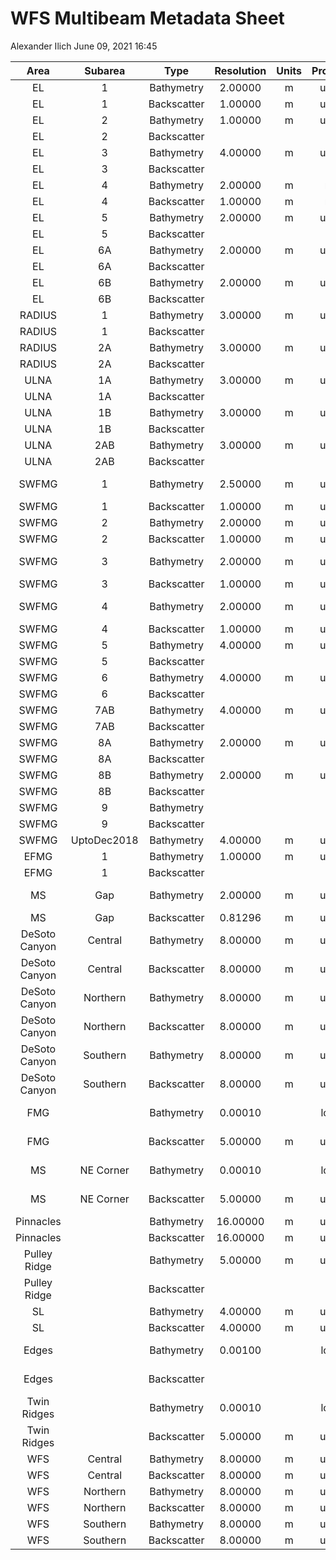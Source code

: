 WFS Multibeam Metadata Sheet
================
Alexander Ilich
June 09, 2021 16:45

|     Area      |   Subarea   |    Type     | Resolution | Units | Projection |            Ellipsoid            |                                                      Server\_Location                                                      |                      Filename                       |   Source   | Vessel | Sonar | Frequency\_kHz |
|:-------------:|:-----------:|:-----------:|:----------:|:-----:|:----------:|:-------------------------------:|:--------------------------------------------------------------------------------------------------------------------------:|:---------------------------------------------------:|:----------:|:------:|:-----:|:--------------:|
|      EL       |      1      | Bathymetry  |  2.00000   |   m   |   utm 17   |              WGS84              |                 2\_Projects/GIS/C\_Multibeam\_C-SCAMP/Elbow/EL1/Bathymetry/EL1\_Bathymetry\_CUBE\_2m.tiff                  |           EL1\_Bathymetry\_CUBE\_2m.tiff            |   CSCAMP   |        |       |                |
|      EL       |      1      | Backscatter |  1.00000   |   m   |   utm 17   |              WGS84              |       2\_Projects/GIS/C\_Multibeam\_C-SCAMP/Elbow/EL1/Backscatter/EL1\_1mTimeSeriesBS\_TrimmedtoMosaic\_AVG800.tiff        |  EL1\_1mTimeSeriesBS\_TrimmedtoMosaic\_AVG800.tiff  |   CSCAMP   |        |       |                |
|      EL       |      2      | Bathymetry  |  1.00000   |   m   |   utm 16   |              WGS84              |                          2\_Projects/GIS/C\_Multibeam\_C-SCAMP/Elbow/EL2/Bathymetry/EL2\_AGU.bag                           |                    EL2\_AGU.bag                     |   CSCAMP   |        |       |                |
|      EL       |      2      | Backscatter |            |       |            |                                 |                                                                                                                            |                                                     |   CSCAMP   |        |       |                |
|      EL       |      3      | Bathymetry  |  4.00000   |   m   |   utm 16   |              WGS84              |                      2\_Projects/GIS/C\_Multibeam\_C-SCAMP/Elbow/EL3/Bathymetry/EL3\_4mSwathBathy.bag                      |                EL3\_4mSwathBathy.bag                |   CSCAMP   |        |       |                |
|      EL       |      3      | Backscatter |            |       |            |                                 |                                                                                                                            |                                                     |   CSCAMP   |        |       |                |
|      EL       |      4      | Bathymetry  |  2.00000   |   m   |    merc    |              WGS84              |                       2\_Projects/GIS/C\_Multibeam\_C-SCAMP/Elbow/EL4/Bathymetry/201804Elbow2mSA.bag                       |                 201804Elbow2mSA.bag                 |   CSCAMP   |        |       |                |
|      EL       |      4      | Backscatter |  1.00000   |   m   |    merc    |              WGS84              |                          2\_Projects/GIS/C\_Multibeam\_C-SCAMP/Elbow/EL4/Backscatter/EL4BS1m.tiff                          |                    EL4BS1m.tiff                     |   CSCAMP   |        |       |                |
|      EL       |      5      | Bathymetry  |  2.00000   |   m   |   utm 16   |              GRS80              |               2\_Projects/GIS/C\_Multibeam\_C-SCAMP/Elbow/EL5/Bathymetry/1809\_EL5\_2mBathy\_PRELIMINARY.bag               |         1809\_EL5\_2mBathy\_PRELIMINARY.bag         |   CSCAMP   |        |       |                |
|      EL       |      5      | Backscatter |            |       |            |                                 |                                                                                                                            |                                                     |   CSCAMP   |        |       |                |
|      EL       |     6A      | Bathymetry  |  2.00000   |   m   |   utm 16   |              GRS80              |                      2\_Projects/GIS/C\_Multibeam\_C-SCAMP/Elbow/EL6/Bathymetry/EL6A\_PRELIMINARY.bag                      |                EL6A\_PRELIMINARY.bag                |   CSCAMP   |        |       |                |
|      EL       |     6A      | Backscatter |            |       |            |                                 |                                                                                                                            |                                                     |   CSCAMP   |        |       |                |
|      EL       |     6B      | Bathymetry  |  2.00000   |   m   |   utm 16   |              GRS80              |                      2\_Projects/GIS/C\_Multibeam\_C-SCAMP/Elbow/EL6/Bathymetry/EL6B\_PRELIMINARY.bag                      |                EL6B\_PRELIMINARY.bag                |   CSCAMP   |        |       |                |
|      EL       |     6B      | Backscatter |            |       |            |                                 |                                                                                                                            |                                                     |   CSCAMP   |        |       |                |
|    RADIUS     |      1      | Bathymetry  |  3.00000   |   m   |   utm 16   |              GRS80              |             2\_Projects/GIS/C\_Multibeam\_C-SCAMP/Radius\_Ulna/RADIUS\_1/Bathymetry/RadiusStepPRELIMINARY.bag              |              RadiusStepPRELIMINARY.bag              |   CSCAMP   |        |       |                |
|    RADIUS     |      1      | Backscatter |            |       |            |                                 |                                                                                                                            |                                                     |   CSCAMP   |        |       |                |
|    RADIUS     |     2A      | Bathymetry  |  3.00000   |   m   |   utm 16   |              GRS80              |         2\_Projects/GIS/C\_Multibeam\_C-SCAMP/Radius\_Ulna/RADIUS\_2/Bathymetry/RadiusStep2A\_PRELIMINARY\_3m.bag          |          RadiusStep2A\_PRELIMINARY\_3m.bag          |   CSCAMP   |        |       |                |
|    RADIUS     |     2A      | Backscatter |            |       |            |                                 |                                                                                                                            |                                                     |   CSCAMP   |        |       |                |
|     ULNA      |     1A      | Bathymetry  |  3.00000   |   m   |   utm 16   |              GRS80              |             2\_Projects/GIS/C\_Multibeam\_C-SCAMP/Radius\_Ulna/ULNA\_1/Bathymetry/ULbow1A\_PRELIMINARY\_3m.bag             |            ULbow1A\_PRELIMINARY\_3m.bag             |   CSCAMP   |        |       |                |
|     ULNA      |     1A      | Backscatter |            |       |            |                                 |                                                                                                                            |                                                     |   CSCAMP   |        |       |                |
|     ULNA      |     1B      | Bathymetry  |  3.00000   |   m   |   utm 16   |              GRS80              |             2\_Projects/GIS/C\_Multibeam\_C-SCAMP/Radius\_Ulna/ULNA\_1/Bathymetry/ULbow1B\_PRELIMINARY\_3m.bag             |            ULbow1B\_PRELIMINARY\_3m.bag             |   CSCAMP   |        |       |                |
|     ULNA      |     1B      | Backscatter |            |       |            |                                 |                                                                                                                            |                                                     |   CSCAMP   |        |       |                |
|     ULNA      |     2AB     | Bathymetry  |  3.00000   |   m   |   utm 16   |              GRS80              |          2\_Projects/GIS/C\_Multibeam\_C-SCAMP/Radius\_Ulna/ULNA\_2/Bathymetry/UlnaLedge2A2B\_PRELIMINARY\_3m.bag          |         UlnaLedge2A2B\_PRELIMINARY\_3m.bag          |   CSCAMP   |        |       |                |
|     ULNA      |     2AB     | Backscatter |            |       |            |                                 |                                                                                                                            |                                                     |   CSCAMP   |        |       |                |
|     SWFMG     |      1      | Bathymetry  |  2.50000   |   m   |   utm 16   | +a=6378137 +rf=298.257220143428 |               2\_Projects/GIS/C\_Multibeam\_C-SCAMP/SWFMG/SWFMG1/Bathymetry/CUBE/SWFMGMay2016\_2.5mCube.bag                |             SWFMGMay2016\_2.5mCube.bag              |   CSCAMP   |        |       |                |
|     SWFMG     |      1      | Backscatter |  1.00000   |   m   |   utm 16   |              WGS84              |              2\_Projects/GIS/C\_Multibeam\_C-SCAMP/SWFMG/SWFMG1/Backscatter/SWFMGMay2016\_1mBackScatter.tiff               |          SWFMGMay2016\_1mBackScatter.tiff           |   CSCAMP   |        |       |                |
|     SWFMG     |      2      | Bathymetry  |  2.00000   |   m   |   utm 16   |              WGS84              |             2\_Projects/GIS/C\_Multibeam\_C-SCAMP/SWFMG/SWFMG2/Bathymetry/Swath\_Angle/SWFMG2June2016\_2m.tiff             |               SWFMG2June2016\_2m.tiff               |   CSCAMP   |        |       |                |
|     SWFMG     |      2      | Backscatter |  1.00000   |   m   |   utm 16   |              WGS84              |         2\_Projects/GIS/C\_Multibeam\_C-SCAMP/SWFMG/SWFMG2/Backscatter/SWFMG2June2016\_1mBackScatter\_cropped.tif          |     SWFMG2June2016\_1mBackScatter\_cropped.tif      |   CSCAMP   |        |       |                |
|     SWFMG     |      3      | Bathymetry  |  2.00000   |   m   |   utm 17   | +a=6378137 +rf=298.257220143428 |               2\_Projects/GIS/C\_Multibeam\_C-SCAMP/SWFMG/SWFMG3/Bathymetry/CUBE/SWFMG3July2016Cube\_2m.bag                |             SWFMG3July2016Cube\_2m.bag              |   CSCAMP   |        |       |                |
|     SWFMG     |      3      | Backscatter |  1.00000   |   m   |   utm 17   |              WGS84              |                  2\_Projects/GIS/C\_Multibeam\_C-SCAMP/SWFMG/SWFMG3/Backscatter/SWFMG3July2016\_1mBS.tiff                  |              SWFMG3July2016\_1mBS.tiff              |   CSCAMP   |        |       |                |
|     SWFMG     |      4      | Bathymetry  |  2.00000   |   m   |   utm 17   | +a=6378137 +rf=298.257220143428 |                    2\_Projects/GIS/C\_Multibeam\_C-SCAMP/SWFMG/SWFMG4/Bathymetry/CUBE/SWFMG4Cube2m.bag                     |                  SWFMG4Cube2m.bag                   |   CSCAMP   |        |       |                |
|     SWFMG     |      4      | Backscatter |  1.00000   |   m   |   utm 17   |              WGS84              |                  2\_Projects/GIS/C\_Multibeam\_C-SCAMP/SWFMG/SWFMG4/Backscatter/SWFMG4BeamAverage1m.tiff                   |              SWFMG4BeamAverage1m.tiff               |   CSCAMP   |        |       |                |
|     SWFMG     |      5      | Bathymetry  |  4.00000   |   m   |   utm 16   |              WGS84              |                   2\_Projects/GIS/C\_Multibeam\_C-SCAMP/SWFMG/SWFMG5/Bathymetry/SWFMG5\_4mCUBEBathy.bag                    |               SWFMG5\_4mCUBEBathy.bag               |   CSCAMP   |        |       |                |
|     SWFMG     |      5      | Backscatter |            |       |            |                                 |                                                                                                                            |                                                     |   CSCAMP   |        |       |                |
|     SWFMG     |      6      | Bathymetry  |  4.00000   |   m   |   utm 16   |              WGS84              |              2\_Projects/GIS/C\_Multibeam\_C-SCAMP/SWFMG/SWFMG6\_WFMG1/Bathymetry/Cube/WFMG\_4mCUBEBathy.bag               |                WFMG\_4mCUBEBathy.bag                |   CSCAMP   |        |       |                |
|     SWFMG     |      6      | Backscatter |            |       |            |                                 |                                                                                                                            |                                                     |   CSCAMP   |        |       |                |
|     SWFMG     |     7AB     | Bathymetry  |  4.00000   |   m   |   utm 16   |              WGS84              |                2\_Projects/GIS/C\_Multibeam\_C-SCAMP/SWFMG/SWFMG7\_WGMG2/Bathymetry/WFMG2\_4mSwathBathy.bag                |               WFMG2\_4mSwathBathy.bag               |   CSCAMP   |        |       |                |
|     SWFMG     |     7AB     | Backscatter |            |       |            |                                 |                                                                                                                            |                                                     |   CSCAMP   |        |       |                |
|     SWFMG     |     8A      | Bathymetry  |  2.00000   |   m   |   utm 16   |              GRS80              |        2\_Projects/GIS/C\_Multibeam\_C-SCAMP/SWFMG/SWFMG8\_WFMG3/Bathymetry/1809\_WFMG3C\_2mBathy\_PRELIMINARY.bag         |       1809\_WFMG3C\_2mBathy\_PRELIMINARY.bag        |   CSCAMP   |        |       |                |
|     SWFMG     |     8A      | Backscatter |            |       |            |                                 |                                                                                                                            |                                                     |   CSCAMP   |        |       |                |
|     SWFMG     |     8B      | Bathymetry  |  2.00000   |   m   |   utm 16   |              GRS80              |        2\_Projects/GIS/C\_Multibeam\_C-SCAMP/SWFMG/SWFMG8\_WFMG3/Bathymetry/1809\_WFMG3D\_2mBathy\_PRELIMINARY.bag         |       1809\_WFMG3D\_2mBathy\_PRELIMINARY.bag        |   CSCAMP   |        |       |                |
|     SWFMG     |     8B      | Backscatter |            |       |            |                                 |                                                                                                                            |                                                     |   CSCAMP   |        |       |                |
|     SWFMG     |      9      | Bathymetry  |            |       |            |                                 |                                                                                                                            |                                                     |   CSCAMP   |        |       |                |
|     SWFMG     |      9      | Backscatter |            |       |            |                                 |                                                                                                                            |                                                     |   CSCAMP   |        |       |                |
|     SWFMG     | UptoDec2018 | Bathymetry  |  4.00000   |   m   |   utm 16   |              WGS84              |            2\_Projects/GIS/C\_Multibeam\_C-SCAMP/SWFMG/Combined Bathy/SWFMG\_UptoDec2018/SWFMG\_UptoDec2018.tif            |               SWFMG\_UptoDec2018.tif                |   CSCAMP   |        |       |                |
|     EFMG      |      1      | Bathymetry  |  1.00000   |   m   |   utm 16   |              WGS84              |             2\_Projects/GIS/C\_Multibeam\_C-SCAMP/SWFMG/EFMG/EFMG1/Bathymetry/EastFMG1mswathangleApril2017.bag             |          EastFMG1mswathangleApril2017.bag           |   CSCAMP   |        |       |                |
|     EFMG      |      1      | Backscatter |            |       |            |                                 |                                                                                                                            |                                                     |   CSCAMP   |        |       |                |
|      MS       |     Gap     | Bathymetry  |  2.00000   |   m   |   utm 16   | +a=6378137 +rf=298.257220143428 |            2\_Projects/GIS/C\_Multibeam\_C-SCAMP/MS\_Gap/Bathymetry/Madison\_Swanson\_Gap\_2m\_Swath\_Bathy.bag            |     Madison\_Swanson\_Gap\_2m\_Swath\_Bathy.bag     |   CSCAMP   |        |       |                |
|      MS       |     Gap     | Backscatter |  0.81296   |   m   |   utm 16   |              WGS84              |       2\_Projects/GIS/C\_Multibeam\_C-SCAMP/MS\_Gap/Backscatter/WBII2016\_04\_MadisonSwansonGap\_Snippetgeotiff.tif        | WBII2016\_04\_MadisonSwansonGap\_Snippetgeotiff.tif |   CSCAMP   |        |       |                |
| DeSoto Canyon |   Central   | Bathymetry  |  8.00000   |   m   |   utm 16   |              WGS84              |      2\_Projects/GIS/G\_Multibeam\_Other\_Sources/DeSoto\_Canyon/Bathymetry/Central\_Bathymetry/cenbathg/w001001.adf       |                     w001001.adf                     |    USGS    |        |       |                |
| DeSoto Canyon |   Central   | Backscatter |  8.00000   |   m   |   utm 16   |              WGS84              |      2\_Projects/GIS/G\_Multibeam\_Other\_Sources/DeSoto\_Canyon/Backscatter/Central\_Backscatter/cenmosg/w001001.adf      |                     w001001.adf                     |    USGS    |        |       |                |
| DeSoto Canyon |  Northern   | Bathymetry  |  8.00000   |   m   |   utm 16   |              WGS84              |      2\_Projects/GIS/G\_Multibeam\_Other\_Sources/DeSoto\_Canyon/Bathymetry/Northern\_Bathymetry/nthbathg/w001001.adf      |                     w001001.adf                     |    USGS    |        |       |                |
| DeSoto Canyon |  Northern   | Backscatter |  8.00000   |   m   |   utm 16   |              WGS84              |     2\_Projects/GIS/G\_Multibeam\_Other\_Sources/DeSoto\_Canyon/Backscatter/Northern\_Backscatter/nthmosg/w001001.adf      |                     w001001.adf                     |    USGS    |        |       |                |
| DeSoto Canyon |  Southern   | Bathymetry  |  8.00000   |   m   |   utm 16   |              WGS84              |      2\_Projects/GIS/G\_Multibeam\_Other\_Sources/DeSoto\_Canyon/Bathymetry/Southern\_Bathymetry/sthbathg/w001001.adf      |                     w001001.adf                     |    USGS    |        |       |                |
| DeSoto Canyon |  Southern   | Backscatter |  8.00000   |   m   |   utm 16   |              WGS84              |     2\_Projects/GIS/G\_Multibeam\_Other\_Sources/DeSoto\_Canyon/Backscatter/Southern\_Backscatter/sthmosg/w001001.adf      |                     w001001.adf                     |    USGS    |        |       |                |
|      FMG      |             | Bathymetry  |  0.00010   |       |  longlat   |              GRS80              |            2\_Projects/GIS/G\_Multibeam\_Other\_Sources/Florida\_Middle\_Grounds\_HAPC/Bathymetry/2006\_fmg.asc            |                    2006\_fmg.asc                    | David Naar |        |       |                |
|      FMG      |             | Backscatter |  5.00000   |   m   |   utm 16   | +a=6378137 +rf=298.257220143428 |   2\_Projects/GIS/G\_Multibeam\_Other\_Sources/Florida\_Middle\_Grounds\_HAPC/Backscatter/2006\_07\_fmg\_5m\_NAfixed.tif   |           2006\_07\_fmg\_5m\_NAfixed.tif            | David Naar |        |       |                |
|      MS       |  NE Corner  | Bathymetry  |  0.00010   |       |  longlat   |              NAD83              |       2\_Projects/GIS/G\_Multibeam\_Other\_Sources/Madison\_Swanson\_MPA/NEcorner/Bathymetry/2002\_madison\_0001.asc       |               2002\_madison\_0001.asc               | David Naar |        |       |                |
|      MS       |  NE Corner  | Backscatter |  5.00000   |   m   |   utm 16   | +a=6378137 +rf=298.257220143428 | 2\_Projects/GIS/G\_Multibeam\_Other\_Sources/Madison\_Swanson\_MPA/NEcorner/Backscatter/2002\_07\_Madison\_5m\_NAFixed.tif |         2002\_07\_Madison\_5m\_NAFixed.tif          | David Naar |        |       |                |
|   Pinnacles   |             | Bathymetry  |  16.00000  |   m   |   utm 16   |              WGS84              |                    2\_Projects/GIS/G\_Multibeam\_Other\_Sources/Pinnacles/Bathymetry/bathyg/w001001.adf                    |                     w001001.adf                     |    USGS    |        |       |                |
|   Pinnacles   |             | Backscatter |  16.00000  |   m   |   utm 16   |              WGS84              |                    2\_Projects/GIS/G\_Multibeam\_Other\_Sources/Pinnacles/Backscatter/mosg/w001001.adf                     |                     w001001.adf                     |    USGS    |        |       |                |
| Pulley Ridge  |             | Bathymetry  |  5.00000   |   m   |   utm 17   |              NAD83              |                  2\_Projects/GIS/G\_Multibeam\_Other\_Sources/Pulley\_Ridge/Bathymetry/allpr\_filcrop.asc                  |                 allpr\_filcrop.asc                  |    USGS    |        |       |                |
| Pulley Ridge  |             | Backscatter |            |       |            |                                 |                                                                                                                            |                                                     |    USGS    |        |       |                |
|      SL       |             | Bathymetry  |  4.00000   |   m   |   utm 16   |              WGS84              |             2\_Projects/GIS/G\_Multibeam\_Other\_Sources/Steamboat\_Lumps\_MPA/Bathymetry/sbbathyg/w001001.adf             |                     w001001.adf                     |    USGS    |        |       |                |
|      SL       |             | Backscatter |  4.00000   |   m   |   utm 16   |              WGS84              |             2\_Projects/GIS/G\_Multibeam\_Other\_Sources/Steamboat\_Lumps\_MPA/Backscatter/sbmosg/w001001.adf              |                     w001001.adf                     |    USGS    |        |       |                |
|     Edges     |             | Bathymetry  |  0.00100   |       |  longlat   |              GRS80              |  2\_Projects/GIS/G\_Multibeam\_Other\_Sources/The\_Edges\_Seasonal\_MPA/Bathymetry/TheEdges\_2005\_08\_corridor\_001.asc   |        TheEdges\_2005\_08\_corridor\_001.asc        | David Naar |        |       |                |
|     Edges     |             | Backscatter |            |       |            |                                 |                                                                                                                            |                                                     | David Naar |        |       |                |
|  Twin Ridges  |             | Bathymetry  |  0.00010   |       |  longlat   |              NAD83              |             2\_Projects/GIS/G\_Multibeam\_Other\_Sources/Twin\_Ridges/Bathymetry/2002\_twin\_ridges\_0001.asc              |            2002\_twin\_ridges\_0001.asc             | David Naar |        |       |                |
|  Twin Ridges  |             | Backscatter |  5.00000   |   m   |   utm 16   | +a=6378137 +rf=298.257220143428 |            2\_Projects/GIS/G\_Multibeam\_Other\_Sources/Twin\_Ridges/Backscatter/2002\_07\_twin\_ridges\_5m.tif            |           2002\_07\_twin\_ridges\_5m.tif            | David Naar |        |       |                |
|      WFS      |   Central   | Bathymetry  |  8.00000   |   m   |   utm 16   |              WGS84              |          2\_Projects/GIS/G\_Multibeam\_Other\_Sources/West\_Florida\_Shelf/Central/Bathymetry/cbathyg/w001001.adf          |                     w001001.adf                     |    USGS    |        |       |                |
|      WFS      |   Central   | Backscatter |  8.00000   |   m   |   utm 16   |              WGS84              |          2\_Projects/GIS/G\_Multibeam\_Other\_Sources/West\_Florida\_Shelf/Central/Backscatter/cmosg/w001001.adf           |                     w001001.adf                     |    USGS    |        |       |                |
|      WFS      |  Northern   | Bathymetry  |  8.00000   |   m   |   utm 16   |              WGS84              |         2\_Projects/GIS/G\_Multibeam\_Other\_Sources/West\_Florida\_Shelf/Northern/Bathymetry/nbathyg/w001001.adf          |                     w001001.adf                     |    USGS    |        |       |                |
|      WFS      |  Northern   | Backscatter |  8.00000   |   m   |   utm 16   |              WGS84              |          2\_Projects/GIS/G\_Multibeam\_Other\_Sources/West\_Florida\_Shelf/Northern/Backscatter/nmosg/w001001.adf          |                     w001001.adf                     |    USGS    |        |       |                |
|      WFS      |  Southern   | Bathymetry  |  8.00000   |   m   |   utm 16   |              WGS84              |         2\_Projects/GIS/G\_Multibeam\_Other\_Sources/West\_Florida\_Shelf/Southern/Bathymetry/sbathyg/w001001.adf          |                     w001001.adf                     |    USGS    |        |       |                |
|      WFS      |  Southern   | Backscatter |  8.00000   |   m   |   utm 16   |              WGS84              |          2\_Projects/GIS/G\_Multibeam\_Other\_Sources/West\_Florida\_Shelf/Southern/Backscatter/smosg/w001001.adf          |                     w001001.adf                     |    USGS    |        |       |                |
